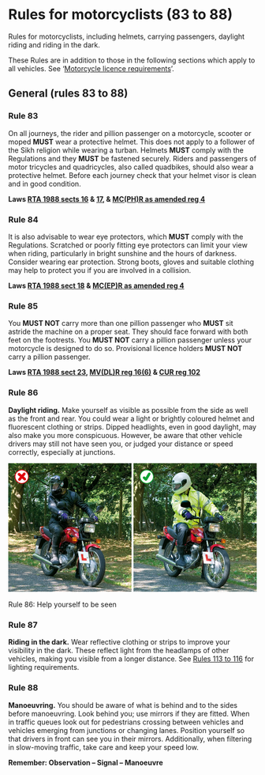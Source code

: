 Rules for motorcyclists (83 to 88)
==================================

Rules for motorcyclists, including helmets, carrying passengers, daylight riding and riding in the dark.

These Rules are in addition to those in the following sections which apply to all vehicles. See ‘[Motorcycle licence requirements](/pages/annex-2-motorcycle-licence-requirements.md)’.

General (rules 83 to 88)
------------------------

### Rule 83

On all journeys, the rider and pillion passenger on a motorcycle, scooter or moped **MUST** wear a protective helmet. This does not apply to a follower of the Sikh religion while wearing a turban. Helmets **MUST** comply with the Regulations and they **MUST** be fastened securely. Riders and passengers of motor tricycles and quadricycles, also called quadbikes, should also wear a protective helmet. Before each journey check that your helmet visor is clean and in good condition.

**Laws [RTA 1988 sects 16](http://www.legislation.gov.uk/ukpga/1988/52/section/16) & [17](http://www.legislation.gov.uk/ukpga/1988/52/section/17), & [MC(PH)R as amended reg 4](http://www.legislation.gov.uk/uksi/1998/1807/regulation/4/made)**

### Rule 84

It is also advisable to wear eye protectors, which **MUST** comply with the Regulations. Scratched or poorly fitting eye protectors can limit your view when riding, particularly in bright sunshine and the hours of darkness. Consider wearing ear protection. Strong boots, gloves and suitable clothing may help to protect you if you are involved in a collision.

**Laws [RTA 1988 sect 18](http://www.legislation.gov.uk/ukpga/1988/52/section/18) & [MC(EP)R as amended reg 4](http://www.legislation.gov.uk/uksi/1999/535/regulation/4/made)**

### Rule 85

You **MUST NOT** carry more than one pillion passenger who **MUST** sit astride the machine on a proper seat. They should face forward with both feet on the footrests. You **MUST NOT** carry a pillion passenger unless your motorcycle is designed to do so. Provisional licence holders **MUST NOT** carry a pillion passenger.

**Laws [RTA 1988 sect 23](http://www.legislation.gov.uk/ukpga/1988/52/section/23), [MV(DL)R reg 16(6)](http://www.legislation.gov.uk/uksi/1999/2864/regulation/16/made) & [CUR reg 102](http://www.legislation.gov.uk/uksi/1986/1078/regulation/102/made)**

### Rule 86

**Daylight riding.** Make yourself as visible as possible from the side as well as the front and rear. You could wear a light or brightly coloured helmet and fluorescent clothing or strips. Dipped headlights, even in good daylight, may also make you more conspicuous. However, be aware that other vehicle drivers may still not have seen you, or judged your distance or speed correctly, especially at junctions.

![Rule 86: Help yourself to be seen](../images/the-highway-code-rule-86.jpg)

Rule 86: Help yourself to be seen

### Rule 87

**Riding in the dark.** Wear reflective clothing or strips to improve your visibility in the dark. These reflect light from the headlamps of other vehicles, making you visible from a longer distance. See [Rules 113 to 116](/pages/general-rules-techniques-and-advice-for-all-drivers-and-riders-103-to-158.md#rule-113) for lighting requirements.

### Rule 88

**Manoeuvring.** You should be aware of what is behind and to the sides before manoeuvring. Look behind you; use mirrors if they are fitted. When in traffic queues look out for pedestrians crossing between vehicles and vehicles emerging from junctions or changing lanes. Position yourself so that drivers in front can see you in their mirrors. Additionally, when filtering in slow-moving traffic, take care and keep your speed low.

**Remember: Observation – Signal – Manoeuvre**
